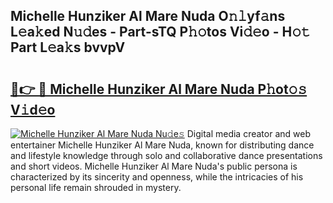 ## Michelle Hunziker Al Mare Nuda O𝚗𝚕yf𝚊ns L𝚎a𝚔ed N𝚞𝚍es - Part-sTQ P𝚑𝚘tos Vi𝚍𝚎o - H𝚘𝚝 Part L𝚎a𝚔s bvvpV

# <h2><a href="http://kf5lt3l.oniu.top/?m=Michelle+Hunziker+Al+Mare+Nuda">🔗👉 🔴 Michelle Hunziker Al Mare Nuda P𝚑ot𝚘𝚜 V𝚒d𝚎o</a></h2>

[![Michelle Hunziker Al Mare Nuda Nu𝚍e𝚜](https://i.imgur.com/0qMVB7G.gif)](http://kf5lt3l.oniu.top/?m=Michelle+Hunziker+Al+Mare+Nuda)
Digital media creator and web entertainer Michelle Hunziker Al Mare Nuda, known for distributing dance and lifestyle knowledge through solo and collaborative dance presentations and short videos. Michelle Hunziker Al Mare Nuda's public persona is characterized by its sincerity and openness, while the intricacies of his personal life remain shrouded in mystery.  
